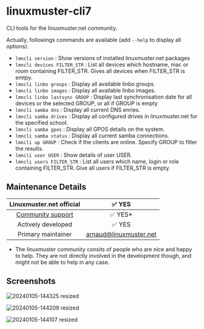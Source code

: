 # linuxmuster-cli7

CLI tools for the linuxmuster.net community.

Actually, followings commands are available (add `--help` to display all options):

 * `lmncli version` : Show versions of installed linuxmuster.net packages
 * `lmncli devices FILTER_STR` : List all devices which hostname, mac or room containing FILTER_STR. Gives all devices when FILTER_STR is emtpy.
 * `lmncli linbo groups` : Display all available linbo groups.                          
 * `lmncli linbo images` : Display all available linbo images.                      
 * `lmncli linbo lastsync GROUP` : Display last synchronisation date for all devices or the selected GROUP, or all if GROUP is empty
 * `lmncli samba dns` : Display all current DNS enries.
 * `lmncli samba drives` : Display all configured drives in linuxmuster.net for the specified school.
 * `lmncli samba gpos` : Display all GPOS details on the system.
 * `lmncli samba status` : Display all current samba connections.
 * `lmncli up GROUP` : Check if the clients are online. Specify GROUP to filter the results.
 * `lmncli user USER` : Show details of user USER.
 * `lmncli users FILTER_STR` : List all users which name, login or role containing FILTER_STR. Give all users if FILTER_STR is empty.

## Maintenance Details

Linuxmuster.net official | ✅  YES
:---: | :---: 
[Community support](https://ask.linuxmuster.net) | ✅  YES*
Actively developed | ✅  YES
Primary maintainer | arnaud@linuxmuster.net
    
* The linuxmuster community consits of people who are nice and happy to help. They are not directly involved in the development though, and might not be able to help in any case.

## Screenshots

![20240105-144325 resized](https://github.com/linuxmuster/linuxmuster-cli7/assets/10401079/d7fee874-155f-4faa-9628-24024fc9bc9b)

![20240105-144209 resized](https://github.com/linuxmuster/linuxmuster-cli7/assets/10401079/392ff5bd-2b51-4d1c-8eff-eab8257268e5)

![20240105-144107 resized](https://github.com/linuxmuster/linuxmuster-cli7/assets/10401079/7ebc2860-da55-4c54-b2dd-2ffb412c3c61)
